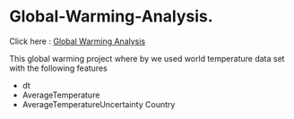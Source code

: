 # Global-Warming-Analysis.
Click here : [Global Warming Analysis](https://nbviewer.org/github/BlessingNehohwa/Global_Warming_Analysis/blob/main/Global_Warming_Analysis.ipynb)

This global warming project where by we used world temperature data set with the following features 
- dt
- AverageTemperature	
- AverageTemperatureUncertainty	Country
